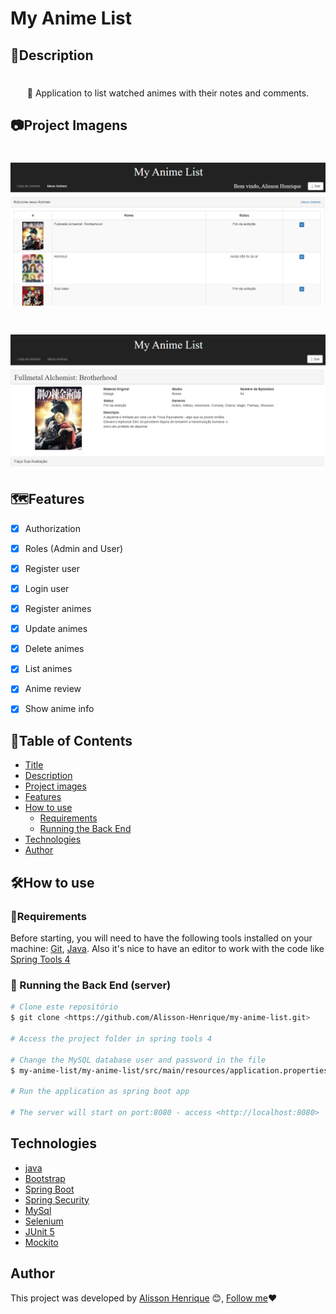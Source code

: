 # My Anime List

## 📝Description

<h1 align="center"></h1>
    
<p align="center">🚀 Application to list watched animes with their notes and comments.</p>

## 📷Project Imagens
<h1 align="center">
  <img alt="My Anime List" title="Animes list" src="./github/anime_list.png"/>
</h1>

<h1 align="center">
  <img alt="My Anime List" title="Anime Info" src="./github/anime_info.png"/>
</h1>

## 🗺️Features
- [x] Authorization
- [x] Roles (Admin and User)
- [x] Register user
- [x] Login user
- [x] Register animes
- [x] Update animes
- [x] Delete animes
- [x] List animes
- [x] Anime review 
- [x] Show anime info 


## 📌Table of Contents 

   * [Title](#My-Anime-List)
   * [Description](#Description)
   * [Project images ](#Project-images)
   * [Features](#Features)
   * [How to use](#testes)
        * [Requirements](#Requirements)
        * [Running the Back End](#Running-the-Back-End-(server))
   * [Technologies](#Technologies)
   * [Author](#Author)


## 🛠️How to use

### 📜Requirements

Before starting, you will need to have the following tools installed on your machine: [Git](https://git-scm.com), [Java](https://www.java.com). 
Also it's nice to have an editor to work with the code like [Spring Tools 4](https://spring.io/tools)

### 🎲 Running the Back End (server) 

```bash
# Clone este repositório
$ git clone <https://github.com/Alisson-Henrique/my-anime-list.git>

# Access the project folder in spring tools 4 

# Change the MySQL database user and password in the file
$ my-anime-list/my-anime-list/src/main/resources/application.properties

# Run the application as spring boot app 

# The server will start on port:8080 - access <http://localhost:8080>
```

## Technologies
* [java](https://www.java.com)
* [Bootstrap](https://getbootstrap.com/)
* [Spring Boot](https://spring.io/projects/spring-boot)
* [Spring Security](https://spring.io/projects/spring-security)
* [MySql](https://www.mysql.com/)
* [Selenium](https://www.selenium.dev/)
* [JUnit 5](https://junit.org/junit5/)
* [Mockito](https://site.mockito.org/)

## Author

This project was developed by [Alisson Henrique](https://github.com/Alisson-Henrique) 😊, [Follow me](https://www.linkedin.com/in/alisson-henrique-38a855214/)❤️